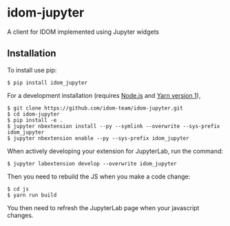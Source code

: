 idom-jupyter
===============================

A client for IDOM implemented using Jupyter widgets

Installation
------------

To install use pip:

    $ pip install idom_jupyter

For a development installation (requires [Node.js](https://nodejs.org) and [Yarn version 1](https://classic.yarnpkg.com/)),

    $ git clone https://github.com/idom-team/idom-jupyter.git
    $ cd idom-jupyter
    $ pip install -e .
    $ jupyter nbextension install --py --symlink --overwrite --sys-prefix idom_jupyter
    $ jupyter nbextension enable --py --sys-prefix idom_jupyter

When actively developing your extension for JupyterLab, run the command:

    $ jupyter labextension develop --overwrite idom_jupyter

Then you need to rebuild the JS when you make a code change:

    $ cd js
    $ yarn run build

You then need to refresh the JupyterLab page when your javascript changes.
